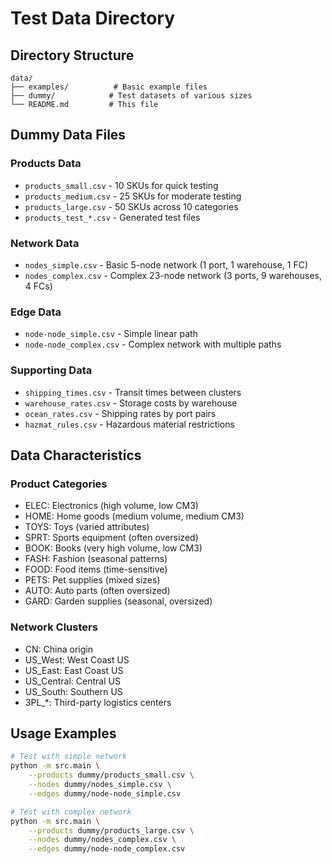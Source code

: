 # Test Data Directory

## Directory Structure

```
data/
├── examples/          # Basic example files
├── dummy/            # Test datasets of various sizes
└── README.md         # This file
```

## Dummy Data Files

### Products Data
- `products_small.csv` - 10 SKUs for quick testing
- `products_medium.csv` - 25 SKUs for moderate testing
- `products_large.csv` - 50 SKUs across 10 categories
- `products_test_*.csv` - Generated test files

### Network Data
- `nodes_simple.csv` - Basic 5-node network (1 port, 1 warehouse, 1 FC)
- `nodes_complex.csv` - Complex 23-node network (3 ports, 9 warehouses, 4 FCs)

### Edge Data
- `node-node_simple.csv` - Simple linear path
- `node-node_complex.csv` - Complex network with multiple paths

### Supporting Data
- `shipping_times.csv` - Transit times between clusters
- `warehouse_rates.csv` - Storage costs by warehouse
- `ocean_rates.csv` - Shipping rates by port pairs
- `hazmat_rules.csv` - Hazardous material restrictions

## Data Characteristics

### Product Categories
- ELEC: Electronics (high volume, low CM3)
- HOME: Home goods (medium volume, medium CM3)
- TOYS: Toys (varied attributes)
- SPRT: Sports equipment (often oversized)
- BOOK: Books (very high volume, low CM3)
- FASH: Fashion (seasonal patterns)
- FOOD: Food items (time-sensitive)
- PETS: Pet supplies (mixed sizes)
- AUTO: Auto parts (often oversized)
- GARD: Garden supplies (seasonal, oversized)

### Network Clusters
- CN: China origin
- US_West: West Coast US
- US_East: East Coast US
- US_Central: Central US
- US_South: Southern US
- 3PL_*: Third-party logistics centers

## Usage Examples

```bash
# Test with simple network
python -m src.main \
    --products dummy/products_small.csv \
    --nodes dummy/nodes_simple.csv \
    --edges dummy/node-node_simple.csv

# Test with complex network
python -m src.main \
    --products dummy/products_large.csv \
    --nodes dummy/nodes_complex.csv \
    --edges dummy/node-node_complex.csv
```